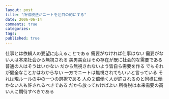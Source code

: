 ```yaml
---
layout: post
title: "所得税法がニートを注目の的にする"
date: 2006-06-14
comments: true
categories:
tags:
published: true
---
```



仕事とは依頼人の要望に応えることである
需要がなければ仕事はない
需要がない人は本来社会から無視される
美男美女はその存在が既に社会的な需要である
普通の人はそうはいかない
だから無視されないよう皆自ら需要を作る
でもそれが健全なことかはわからない
一方でニートは無視されてもいいと言っている
それは現ルールの中の一つの選択である
人の２倍働く人が許されるのと同様に働かない人も許されるべきである
だから放っておけばよい
所得税は本来需要の高い人に期待すべきである
